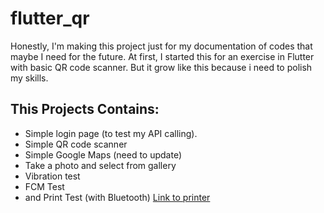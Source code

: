# flutter_qr
Honestly, I'm making this project just for my documentation of codes that maybe I need for the future. At first, I started this for an exercise in Flutter with basic QR code scanner. But it grow like this because i need to polish my skills.

## This Projects Contains:
* Simple login page (to test my API calling).
* Simple QR code scanner
* Simple Google Maps (need to update)
* Take a photo and select from gallery
* Vibration test
* FCM Test
* and Print Test (with Bluetooth) [Link to printer](https://www.tokopedia.com/pandaretail/mini-portable-printer-ppob-kasir-58mm-thermal-panda-58b-usb-bluetooth)

